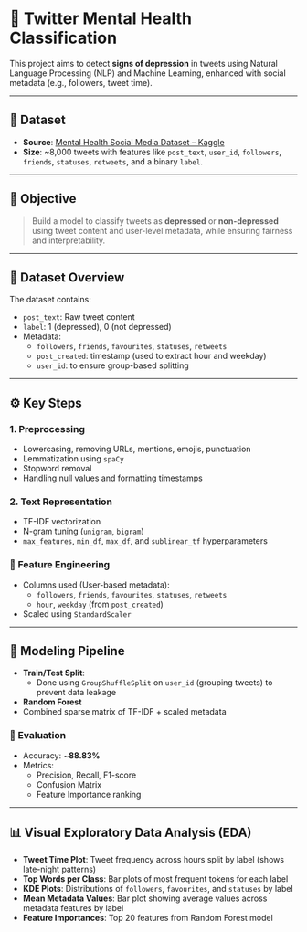 # 🧠 Twitter Mental Health Classification

This project aims to detect **signs of depression** in tweets using Natural Language Processing (NLP) and Machine Learning, enhanced with social metadata (e.g., followers, tweet time).

---

## 📂 Dataset

- **Source**: [Mental Health Social Media Dataset – Kaggle](https://www.kaggle.com/datasets/infamouscoder/mental-health-social-media)
- **Size**: ~8,000 tweets with features like `post_text`, `user_id`, `followers`, `friends`, `statuses`, `retweets`, and a binary `label`.

---

## 📌 Objective

> Build a model to classify tweets as **depressed** or **non-depressed** using tweet content and user-level metadata, while ensuring fairness and interpretability.

---

## 🧪 Dataset Overview

The dataset contains:

- `post_text`: Raw tweet content
- `label`: 1 (depressed), 0 (not depressed)
- Metadata:
  - `followers`, `friends`, `favourites`, `statuses`, `retweets`
  - `post_created`: timestamp (used to extract hour and weekday)
  - `user_id`: to ensure group-based splitting

---

## ⚙️ Key Steps

### 1. Preprocessing

- Lowercasing, removing URLs, mentions, emojis, punctuation
- Lemmatization using `spaCy`
- Stopword removal
- Handling null values and formatting timestamps

### 2. Text Representation

- TF-IDF vectorization
- N-gram tuning (`unigram`, `bigram`)
- `max_features`, `min_df`, `max_df`, and `sublinear_tf` hyperparameters

### 🧾 Feature Engineering

- Columns used (User-based metadata):
  - `followers`, `friends`, `favourites`, `statuses`, `retweets`
  - `hour`, `weekday` (from `post_created`)
- Scaled using `StandardScaler`  

---

## 🧪 Modeling Pipeline

- **Train/Test Split**:
  - Done using `GroupShuffleSplit` on `user_id` (grouping tweets) to prevent data leakage
- **Random Forest**
- Combined sparse matrix of TF-IDF + scaled metadata  

### 🧮 Evaluation

- Accuracy: ~**88.83%**
- Metrics:
  - Precision, Recall, F1-score
  - Confusion Matrix
  - Feature Importance ranking

---

## 📊 Visual Exploratory Data Analysis (EDA)

- **Tweet Time Plot**: Tweet frequency across hours split by label (shows late-night patterns)
- **Top Words per Class**: Bar plots of most frequent tokens for each label
- **KDE Plots**: Distributions of `followers`, `favourites`, and `statuses` by label
- **Mean Metadata Values**: Bar plot showing average values across metadata features by label
- **Feature Importances**: Top 20 features from Random Forest model


